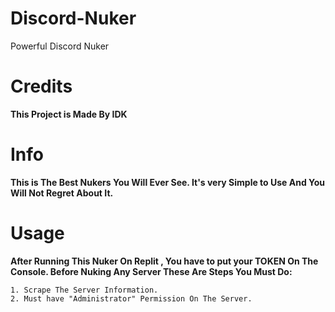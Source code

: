 # Discord-Nuker
Powerful Discord Nuker



# Credits

**This Project is Made By IDK** 


# Info

**This is The Best Nukers You Will Ever See. It's very Simple to Use And You Will Not Regret About It.**

# Usage

**After Running This Nuker On Replit , You have to put your TOKEN On The Console. Before Nuking Any Server These Are Steps You Must Do:**

```
1. Scrape The Server Information.
2. Must have "Administrator" Permission On The Server.

```


